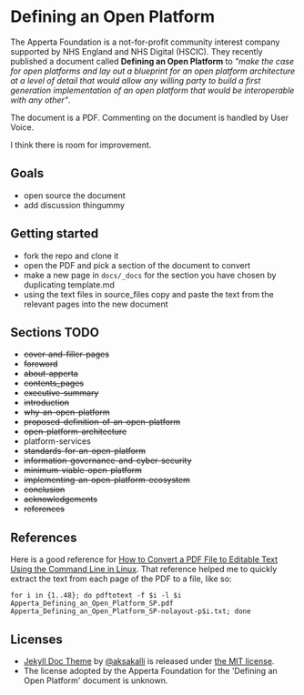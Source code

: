 # Defining an Open Platform
The Apperta Foundation is a not-for-profit community interest company supported by NHS England and NHS Digital (HSCIC). They recently published a document called **Defining an Open Platform** to _"make the case for open platforms and lay out a blueprint for an open platform architecture at a level of detail that would allow any willing party to build a first generation implementation of an open platform that would be interoperable with any other"_.

The document is a PDF. Commenting on the document is handled by User Voice.

I think there is room for improvement.

## Goals
- open source the document
- add discussion thingummy

## Getting started
- fork the repo and clone it
- open the PDF and pick a section of the document to convert
- make a new page in `docs/_docs` for the section you have chosen by duplicating template.md
- using the text files in source_files copy and paste the text from the relevant pages into the new document

## Sections TODO
- ~~cover-and-filler-pages~~
- ~~foreword~~
- ~~about-apperta~~
- ~~contents_pages~~
- ~~executive-summary~~
- ~~introduction~~
- ~~why-an-open-platform~~
- ~~proposed-definition-of-an-open-platform~~
- ~~open-platform-architecture~~
- platform-services
- ~~standards-for-an-open-platform~~
- ~~information-governance-and-cyber-security~~
- ~~minimum-viable-open-platform~~
- ~~implementing-an-open-platform-ecosystem~~
- ~~conclusion~~
- ~~acknowledgements~~
- ~~references~~

## References
Here is a good reference for [How to Convert a PDF File to Editable Text Using the Command Line in Linux](https://www.howtogeek.com/228531/how-to-convert-a-pdf-file-to-editable-text-using-the-command-line-in-linux/). That reference helped me to quickly extract the text from each page of the PDF to a file, like so:

`for i in {1..48}; do pdftotext -f $i -l $i Apperta_Defining_an_Open_Platform_SP.pdf Apperta_Defining_an_Open_Platform_SP-nolayout-p$i.txt; done`

## Licenses
- [Jekyll Doc Theme](https://aksakalli.github.io/jekyll-doc-theme/) by [@aksakalli](https://github.com/aksakalli) is released under [the MIT license](LICENSE).
- The license adopted by the Apperta Foundation for the 'Defining an Open Platform' document is unknown.
